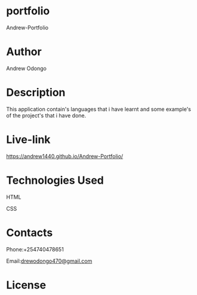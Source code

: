 # portfolio
Andrew-Portfolio

# Author
Andrew Odongo

# Description
This application contain's languages that i have learnt and some example's of the project's that i have done.

# Live-link
https://andrew1440.github.io/Andrew-Portfolio/

# Technologies Used

HTML

CSS

# Contacts

Phone:+254740478651

Email:drewodongo470@gmail.com

# License
